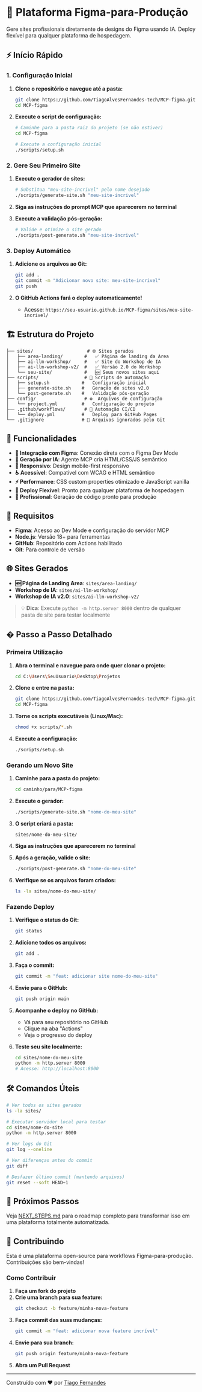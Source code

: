 # 🚀 Plataforma Figma-para-Produção

Gere sites profissionais diretamente de designs do Figma usando IA. Deploy flexível para qualquer plataforma de hospedagem.

## ⚡ Início Rápido

### 1. **Configuração Inicial**

1. **Clone o repositório e navegue até a pasta:**
   ```bash
   git clone https://github.com/TiagoAlvesFernandes-tech/MCP-figma.git
   cd MCP-figma
   ```

2. **Execute o script de configuração:**
   ```bash
   # Caminhe para a pasta raiz do projeto (se não estiver)
   cd MCP-figma
   
   # Execute a configuração inicial
   ./scripts/setup.sh
   ```

### 2. **Gere Seu Primeiro Site**

1. **Execute o gerador de sites:**
   ```bash
   # Substitua "meu-site-incrivel" pelo nome desejado
   ./scripts/generate-site.sh "meu-site-incrivel"
   ```

2. **Siga as instruções do prompt MCP que aparecerem no terminal**

3. **Execute a validação pós-geração:**
   ```bash
   # Valide e otimize o site gerado
   ./scripts/post-generate.sh "meu-site-incrivel"
   ```

### 3. **Deploy Automático**

1. **Adicione os arquivos ao Git:**
   ```bash
   git add .
   git commit -m "Adicionar novo site: meu-site-incrivel"
   git push
   ```

2. **O GitHub Actions fará o deploy automaticamente!**
   - Acesse: `https://seu-usuario.github.io/MCP-figma/sites/meu-site-incrivel/`

## 🏗️ Estrutura do Projeto

```
├── sites/                    # 🌐 Sites gerados
│   ├── area-landing/        #   ✅ Página de landing da Area
│   ├── ai-llm-workshop/     #   ✅ Site do Workshop de IA
│   ├── ai-llm-workshop-v2/  #   ✅ Versão 2.0 do Workshop
│   └── seu-site/            #   🆕 Seus novos sites aqui
├── scripts/                 # 🔧 Scripts de automação
│   ├── setup.sh            #   Configuração inicial
│   ├── generate-site.sh    #   Geração de sites v2.0
│   └── post-generate.sh    #   Validação pós-geração
├── config/                  # ⚙️  Arquivos de configuração
│   └── project.yml         #   Configuração do projeto
├── .github/workflows/       # 🚀 Automação CI/CD
│   └── deploy.yml          #   Deploy para GitHub Pages
└── .gitignore              # 🚫 Arquivos ignorados pelo Git
```

## 🎯 Funcionalidades

- **🎨 Integração com Figma**: Conexão direta com o Figma Dev Mode
- **🤖 Geração por IA**: Agente MCP cria HTML/CSS/JS semântico
- **📱 Responsivo**: Design mobile-first responsivo
- **♿ Acessível**: Compatível com WCAG e HTML semântico
- **⚡ Performance**: CSS custom properties otimizado e JavaScript vanilla
- **🚀 Deploy Flexível**: Pronto para qualquer plataforma de hospedagem
- **🔧 Profissional**: Geração de código pronto para produção

## 🔧 Requisitos

- **Figma**: Acesso ao Dev Mode e configuração do servidor MCP
- **Node.js**: Versão 18+ para ferramentas
- **GitHub**: Repositório com Actions habilitado
- **Git**: Para controle de versão

## 🌐 Sites Gerados

- **🆕 Página de Landing Area**: `sites/area-landing/`
- **Workshop de IA**: `sites/ai-llm-workshop/`
- **Workshop de IA v2.0**: `sites/ai-llm-workshop-v2/`

> 💡 **Dica**: Execute `python -m http.server 8000` dentro de qualquer pasta de site para testar localmente

## � Passo a Passo Detalhado

### Primeira Utilização

1. **Abra o terminal e navegue para onde quer clonar o projeto:**
   ```bash
   cd C:\Users\SeuUsuario\Desktop\Projetos
   ```

2. **Clone e entre na pasta:**
   ```bash
   git clone https://github.com/TiagoAlvesFernandes-tech/MCP-figma.git
   cd MCP-figma
   ```

3. **Torne os scripts executáveis (Linux/Mac):**
   ```bash
   chmod +x scripts/*.sh
   ```

4. **Execute a configuração:**
   ```bash
   ./scripts/setup.sh
   ```

### Gerando um Novo Site

1. **Caminhe para a pasta do projeto:**
   ```bash
   cd caminho/para/MCP-figma
   ```

2. **Execute o gerador:**
   ```bash
   ./scripts/generate-site.sh "nome-do-meu-site"
   ```

3. **O script criará a pasta:**
   ```
   sites/nome-do-meu-site/
   ```

4. **Siga as instruções que aparecerem no terminal**

5. **Após a geração, valide o site:**
   ```bash
   ./scripts/post-generate.sh "nome-do-meu-site"
   ```

6. **Verifique se os arquivos foram criados:**
   ```bash
   ls -la sites/nome-do-meu-site/
   ```

### Fazendo Deploy

1. **Verifique o status do Git:**
   ```bash
   git status
   ```

2. **Adicione todos os arquivos:**
   ```bash
   git add .
   ```

3. **Faça o commit:**
   ```bash
   git commit -m "feat: adicionar site nome-do-meu-site"
   ```

4. **Envie para o GitHub:**
   ```bash
   git push origin main
   ```

5. **Acompanhe o deploy no GitHub:**
   - Vá para seu repositório no GitHub
   - Clique na aba "Actions"
   - Veja o progresso do deploy

6. **Teste seu site localmente:**
   ```bash
   cd sites/nome-do-meu-site
   python -m http.server 8000
   # Acesse: http://localhost:8000
   ```

## 🛠️ Comandos Úteis

```bash
# Ver todos os sites gerados
ls -la sites/

# Executar servidor local para testar
cd sites/nome-do-site
python -m http.server 8000

# Ver logs do Git
git log --oneline

# Ver diferenças antes do commit
git diff

# Desfazer último commit (mantendo arquivos)
git reset --soft HEAD~1
```

## 📖 Próximos Passos

Veja [NEXT_STEPS.md](NEXT_STEPS.md) para o roadmap completo para transformar isso em uma plataforma totalmente automatizada.

## 🤝 Contribuindo

Esta é uma plataforma open-source para workflows Figma-para-produção. Contribuições são bem-vindas!

### Como Contribuir

1. **Faça um fork do projeto**
2. **Crie uma branch para sua feature:**
   ```bash
   git checkout -b feature/minha-nova-feature
   ```
3. **Faça commit das suas mudanças:**
   ```bash
   git commit -m "feat: adicionar nova feature incrível"
   ```
4. **Envie para sua branch:**
   ```bash
   git push origin feature/minha-nova-feature
   ```
5. **Abra um Pull Request**

---

Construído com ❤️ por [Tiago Fernandes](https://github.com/TiagoAlvesFernandes-tech)